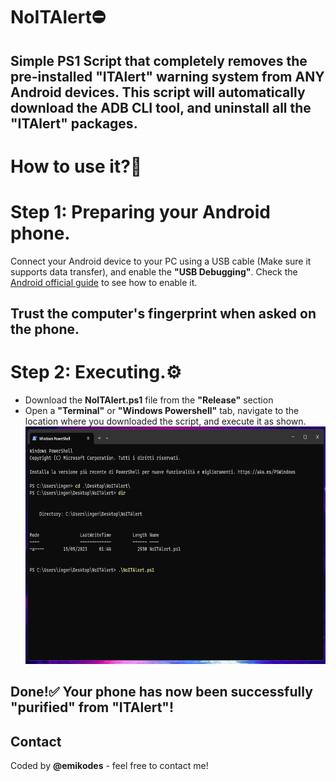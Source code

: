 # NoITAlert⛔

Simple PS1 Script that completely removes the pre-installed **"ITAlert"** warning system from **ANY** Android devices.
This script will automatically download the ADB CLI tool, and uninstall all the "ITAlert" packages.
---

# How to use it?🤔

# Step 1: Preparing your Android phone.
Connect your Android device to your PC using a USB cable (Make sure it supports data transfer), and enable the **"USB Debugging"**.
Check the [Android official guide](https://developer.android.com/studio/debug/dev-options) to see how to enable it.

Trust the computer's fingerprint when asked on the phone.
---
# Step 2: Executing.⚙️

* Download the **NoITAlert.ps1** file from the **"Release"** section
* Open a **"Terminal"** or **"Windows Powershell"** tab, navigate to the location where you downloaded the script, and execute it as shown.<br />
  <img src="PowerShell_Screenshot.png" height="380" width="644">

## Done!✅ Your phone has now been successfully "purified" from "ITAlert"! 

## Contact

Coded by **@emikodes** - feel free to contact me!
